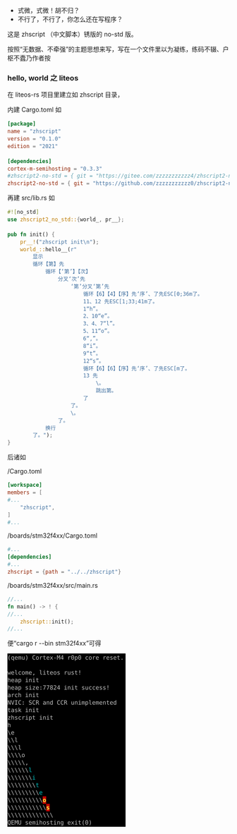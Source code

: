 + 式微，式微！胡不归？
+ 不行了，不行了，你怎么还在写程序？

这是 zhscript （中文脚本）锈版的 no-std 版。

按照“无数据、不牵强”的主题思想来写，写在一个文件里以为凝练，练码不辍、户枢不蠹乃作者按

### hello, world 之 liteos

在 liteos-rs 项目里建立如 zhscript 目录，

内建 Cargo.toml 如
```toml
[package]
name = "zhscript"
version = "0.1.0"
edition = "2021"

[dependencies]
cortex-m-semihosting = "0.3.3"
#zhscript2-no-std = { git = "https://gitee.com/zzzzzzzzzzz4/zhscript2-no-std-rust" }
zhscript2-no-std = { git = "https://github.com/zzzzzzzzzzz0/zhscript2-no-std-rust" }
```

再建 src/lib.rs 如
```rust
#![no_std]
use zhscript2_no_std::{world_, pr__};

pub fn init() {
	pr__!("zhscript init\n");
	world_::hello__(r"
		显示
		循环【第】先
			循环【‘第’】【次】
				分叉‘次’先
					‘第’分叉‘第’先
						循环【6】【4】【序】先‘序’、了先ESC[0;36m了。
						11、12 先ESC[1;33;41m了。
						1“h”。
						2、10“e”。
						3、4、7“l”。
						5、11“o”。
						6“,”。
						8“i”。
						9“t”。
						12“s”。
						循环【6】【6】【序】先‘序’、了先ESC[m了。
						13 先
							\。
							跳出第。
						了
					了。
					\。
				了。
			换行
		了。");
}
```

后诸如

/Cargo.toml
```toml
[workspace]
members = [
#...
    "zhscript",
]
#...
```

/boards/stm32f4xx/Cargo.toml
```toml
#...
[dependencies]
#...
zhscript = {path = "../../zhscript"}
```

/boards/stm32f4xx/src/main.rs
```rust
//...
fn main() -> ! {
//...
	zhscript::init();
//...
```

便“cargo r --bin stm32f4xx”可得

![image](helloliteos.png)

